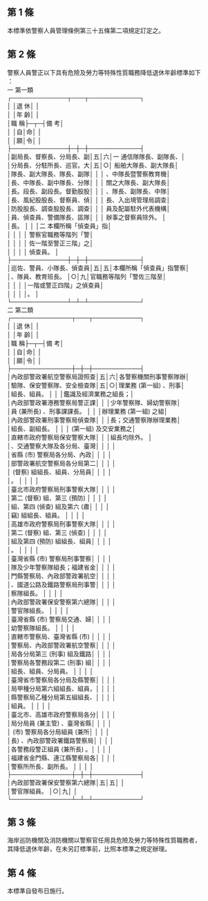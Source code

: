 第 1 條
-------
本標準依警察人員管理條例第三十五條第二項規定訂定之。

第 2 條
-------
警察人員警正以下具有危險及勞力等特殊性質職務降低退休年齡標準如下  
：  
一  第一類  
┌─────────────┬───┬────────────┐  
│                          │退  休│                        │  
│                          │年  齡│                        │  
│職                      稱├─┬─┤備                    考│  
│                          │自│命│                        │  
│                          │願│令│                        │  
├─────────────┼─┼─┼────────────┤  
│副局長、督察長、分局長、副│五│六│一  通信隊隊長、副隊長、│  
│分局長、分駐所長、巡官。大│五│○│    船舶大隊長、副大隊長│  
│隊長、副大隊長、隊長、副隊│  │  │    、中隊長暨警察教育機│  
│長、中隊長、副中隊長、分隊│  │  │    關之大隊長、副大隊長│  
│長。段長、副段長。督勤股股│  │  │    、隊長、副隊長、中隊│  
│長、風紀股股長、督察員、偵│  │  │    長、入出境管理局調查│  
│防股股長、調查股股長、調查│  │  │    員及配屬駐外代表機構│  
│員、偵查員、警備隊長、區隊│  │  │    辦事之督察員除外。  │  
│長。                      │  │  │二  本欄所稱「偵查員」指│  
│                          │  │  │    警察官職務等階列「警│  
│                          │  │  │    佐一階至警正三階」之│  
│                          │  │  │    偵查員。            │  
├─────────────┼─┼─┼────────────┤  
│巡佐、警員、小隊長、偵查員│五│五│本欄所稱「偵查員」指警察│  
│、隊員、教育班長。        │○│九│官職務等階列「警佐三階至│  
│                          │  │  │一階或警正四階」之偵查員│  
│                          │  │  │。                      │  
└─────────────┴─┴─┴────────────┘  
二  第二類  
┌──────────────┬───┬───────────┐  
│                            │退  休│                      │  
│                            │年  齡│                      │  
│職                        稱├─┬─┤備                  考│  
│                            │自│命│                      │  
│                            │願│令│                      │  
├──────────────┼─┼─┼───────────┤  
│內政部警政署航空警察局證照查│五│六│各警察機關刑事警察隊辦│  
│驗隊、保安警察隊、安全檢查隊│五│○│理業務 (第一組) 、刑事│  
│組長、組員。                │  │  │鑑識及經濟業務之組長；│  
│內政部警政署港務警察局警正課│  │  │少年警察隊、婦幼警察隊│  
│員 (兼所長) 、刑事課課長。  │  │  │辦理業務 (第一組) 之組│  
│內政部警政署刑事警察局偵查隊│  │  │長；交通警察隊辦理業務│  
│組長、副組長。              │  │  │ (第一組) 及交安業務之│  
│直轄市政府警察局保安警察大隊│  │  │組長均除外。          │  
│、交通警察大隊及各分局、臺灣│  │  │                      │  
│省縣 (市) 警察局各分局、內政│  │  │                      │  
│部警政署航空警察局各分局第二│  │  │                      │  
│ (督察) 組組長、組員、分局員│  │  │                      │  
│。                          │  │  │                      │  
│臺北市政府警察局刑事警察大隊│  │  │                      │  
│第二 (督察) 組、第三 (預防) │  │  │                      │  
│組、第四 (偵查) 組及第六 (肅│  │  │                      │  
│竊) 組組長、組員。          │  │  │                      │  
│高雄市政府警察局刑事警察大隊│  │  │                      │  
│第二 (督察) 組、第三 (偵查) │  │  │                      │  
│組及第四 (預防) 組組長、組員│  │  │                      │  
│。                          │  │  │                      │  
│臺灣省縣 (市) 警察局刑事警察│  │  │                      │  
│隊及少年警察隊組長；福建省金│  │  │                      │  
│門縣警察局、內政部警政署航空│  │  │                      │  
│、國道公路及鐵路警察局刑事警│  │  │                      │  
│察隊組長。                  │  │  │                      │  
│內政部警政署保安警察第六總隊│  │  │                      │  
│警官隊組長。                │  │  │                      │  
│臺灣省縣 (市) 警察局交通、婦│  │  │                      │  
│幼警察隊組長。              │  │  │                      │  
│直轄市警察局、臺灣省縣 (市) │  │  │                      │  
│警察局、內政部警政署航空警察│  │  │                      │  
│局各分局第三 (刑事) 組及鐵路│  │  │                      │  
│警察局各警務段第二 (刑事) 組│  │  │                      │  
│組長、組員、分局員。        │  │  │                      │  
│臺灣省市警察局各分局及縣警察│  │  │                      │  
│局甲種分局第六組組長、組員，│  │  │                      │  
│縣警察局乙種分局第五組組長、│  │  │                      │  
│組員。                      │  │  │                      │  
│臺北市、高雄市政府警察局各分│  │  │                      │  
│局分局員 (兼主管) 、臺灣省縣│  │  │                      │  
│ (市) 警察局各分局組員 (兼所│  │  │                      │  
│長) 、內政部警政署鐵路警察局│  │  │                      │  
│各警務段警正組員 (兼所長) 。│  │  │                      │  
│福建省金門縣、連江縣警察局各│  │  │                      │  
│警察所所長、副所長。        │  │  │                      │  
├──────────────┼─┼─┼───────────┤  
│內政部警政署保安警察第六總隊│五│五│                      │  
│警官隊組員。                │○│九│                      │  
└──────────────┴─┴─┴───────────┘

第 3 條
-------
海岸巡防機關及消防機關以警察官任用具危險及勞力等特殊性質職務者，  
其降低退休年齡，在未另訂標準前，比照本標準之規定辦理。

第 4 條
-------
本標準自發布日施行。

